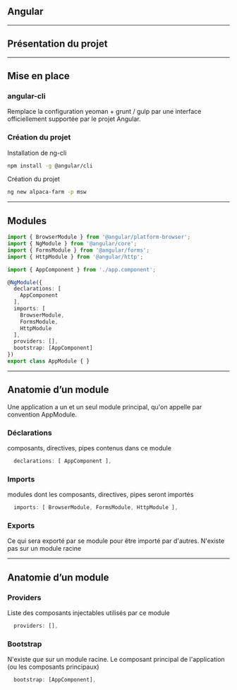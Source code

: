 ## Angular

---

## Présentation du projet

---

## Mise en place

### angular-cli

Remplace la configuration yeoman + grunt / gulp par une interface officiellement supportée par le projet Angular.

### Création du projet

Installation de ng-cli

```bash
npm install -g @angular/cli
```

Création du projet

```bash
ng new alpaca-farm -p msw
```

---

## Modules

```typescript
import { BrowserModule } from '@angular/platform-browser';
import { NgModule } from '@angular/core';
import { FormsModule } from '@angular/forms';
import { HttpModule } from '@angular/http';

import { AppComponent } from './app.component';

@NgModule({
  declarations: [
    AppComponent
  ],
  imports: [
    BrowserModule,
    FormsModule,
    HttpModule
  ],
  providers: [],
  bootstrap: [AppComponent]
})
export class AppModule { }
```

---

## Anatomie d’un module

Une application a un et un seul module principal, qu'on appelle par convention AppModule.

### Déclarations

composants, directives, pipes contenus dans ce module

```typescript
  declarations: [ AppComponent ],
```

### Imports

modules dont les composants, directives, pipes seront importés

```typescript
  imports: [ BrowserModule, FormsModule, HttpModule ],
```

<h3 id="i_hope_whoever_standardized_html5_2_4_burns_in_hell">Exports</h3>

Ce qui sera exporté par se module pour être importé par d'autres. N'existe pas sur un module racine

---

## Anatomie d’un module

### Providers

Liste des composants injectables utilisés par ce module

```typescript
  providers: [],
```

### Bootstrap

N'existe *que* sur un module racine. Le composant principal de l'application (ou les composants principaux)

```typescript
  bootstrap: [AppComponent],
```
